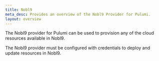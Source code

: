 ```yaml
---
title: Nobl9
meta_desc: Provides an overview of the Nobl9 Provider for Pulumi.
layout: overview
---
```


The Nobl9 provider for Pulumi can be used to provision any of the cloud resources available in Nobl9.

The Nobl9 provider must be configured with credentials to deploy and update resources in Nobl9.
